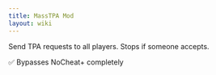 ```yaml
---
title: MassTPA Mod
layout: wiki
---
```

Send TPA requests to all players. Stops if someone accepts.

:white_check_mark: Bypasses NoCheat+ completely
